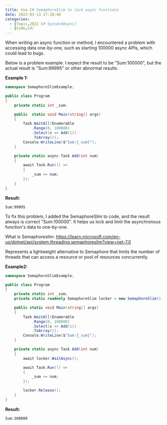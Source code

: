 ```yaml
---
title: Use C# SemaphoreSlim to lock async functions
date: 2023-03-13 17:18:49
categories:
  - [Topic,2022 C# SyncAndAsync]
  - [Code,C#] 
---
```

When writing an async function or method, I encountered a problem with accessing data one-by-one, such as starting 100000 async APIs, which could lead to bugs. 

Below is a problem example. I expect the result to be "Sum:100000", but the actual result is "Sum:99995" or other abnormal results.

**Example 1:**
```csharp
namespace SemaphoreSlimExample;

public class Program
{
    private static int _sum;

    public  static void Main(string[] args)
    {
        Task.WaitAll(Enumerable
            .Range(0, 100000)
            .Select(x => Add(1))
            .ToArray());
        Console.WriteLine($"Sum:{_sum}");
    }

    private static async Task Add(int num)
    {
        await Task.Run(() =>
        {
            _sum += num;
        });
    }
}

```
**Result:**
```
Sum:99995
```


To fix this problem, I added the SemaphoreSlim to code, and the result always is correct  "Sum:100000".
It helps us lock and limit the asynchronous function's data to one-by-one. 

What is Semaphoreslim:
https://learn.microsoft.com/en-us/dotnet/api/system.threading.semaphoreslim?view=net-7.0

Represents a lightweight alternative to Semaphore that limits the number of threads that can access a resource or pool of resources concurrently.


**Example2:**
```csharp
namespace SemaphoreSlimExample;

public class Program
{
    private static int _sum;
    private static readonly SemaphoreSlim locker = new SemaphoreSlim(1, 1);

    public static void Main(string[] args)
    {
        Task.WaitAll(Enumerable
            .Range(0, 100000)
            .Select(x => Add(1))
            .ToArray());
        Console.WriteLine($"Sum:{_sum}");
    }

    private static async Task Add(int num)
    {
        await locker.WaitAsync();

        await Task.Run(() =>
        {
            _sum += num;
        });

        locker.Release();
    }
}

```
**Result:**
```
Sum:100000
```

